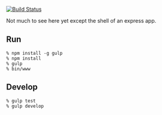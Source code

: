 [![Build Status](https://travis-ci.org/edsu/csvhub.svg)](http://travis-ci.org/edsu/csvhub)

Not much to see here yet except the shell of an express app.

## Run

    % npm install -g gulp
    % npm install
    % gulp
    % bin/www

## Develop

    % gulp test
    % gulp develop

